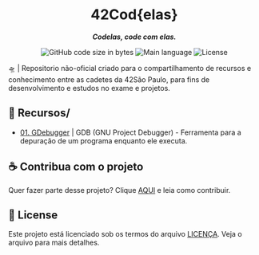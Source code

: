 <h1 align="center">
 42Cod{elas}
</h1>

<p align="center">
	<b><i>Codelas, code com elas. </i></b><br>
</p>

<p align="center">
	<img alt="GitHub code size in bytes" src="https://img.shields.io/github/languages/code-size/mewmewdevart/42Codelas?color=5fa1e7" />
	<img alt="Main language" src="https://img.shields.io/github/languages/top/mewmewdevart/42Codelas?color=5fa1e7"/>
	<img alt="License" src="https://img.shields.io/github/license/mewmewdevart/42Codelas?color=5fa1e7"/>
</p>

🛸 | Repositorio não-oficial criado para o compartilhamento de recursos e conhecimento entre as cadetes da 42São Paulo, para fins de desenvolvimento e estudos no exame e projetos.

## 📁 Recursos/
- [01. GDebugger](https://github.com/mewmewdevart/42Codelas/tree/main/GDebugger) | GDB (GNU Project Debugger) - Ferramenta para a depuração de um programa enquanto ele executa.

## ☕ Contribua com o projeto
Quer fazer parte desse projeto? Clique [AQUI](CONTRIBUTING.md) e leia como contribuir.<br>

## 📜  License
Este projeto está licenciado sob os termos do arquivo [LICENÇA](https://github.com/mewmewdevart/42Codelas/blob/main/LICENSE). Veja o arquivo para mais detalhes.<br>
